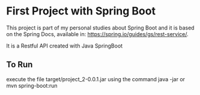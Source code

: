 # First Project with Spring Boot

This project is part of my personal studies about Spring Boot
and it is based on the Spring Docs, available in: https://spring.io/guides/gs/rest-service/.

It is a Restful API created with Java SpringBoot

## To Run
execute the file target/project_2-0.0.1.jar using the command java -jar
or
mvn spring-boot:run